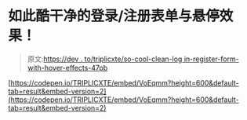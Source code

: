 # 如此酷干净的登录/注册表单与悬停效果！

> 原文:[https://dev . to/triplicxte/so-cool-clean-log in-register-form-with-hover-effects-47pb](https://dev.to/triplicxte/so-cool-clean-login-register-form-with-hover-effects-47pb)

[https://codepen.io/TRIPLICXTE/embed/VoEqmm?height=600&default-tab=result&embed-version=2](https://codepen.io/TRIPLICXTE/embed/VoEqmm?height=600&default-tab=result&embed-version=2)